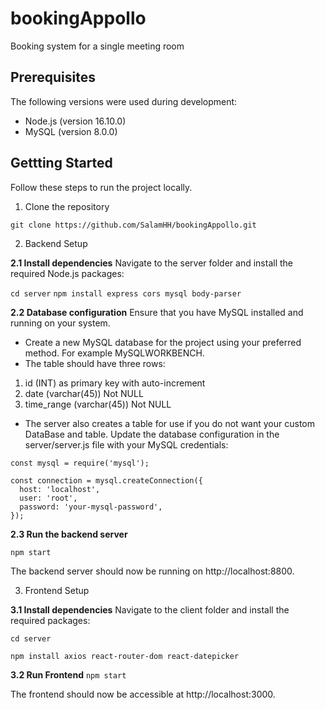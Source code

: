 # bookingAppollo
Booking system for a single meeting room

## Prerequisites
The following versions were used during development:
- Node.js (version 16.10.0)
- MySQL (version 8.0.0) 

## Gettting Started
Follow these steps to run the project locally.

1. Clone the repository

``` git clone https://github.com/SalamHH/bookingAppollo.git ```

2. Backend Setup

   
**2.1 Install dependencies**
Navigate to the server folder and install the required Node.js packages:

``` cd server ```
``` npm install express cors mysql body-parser ```

**2.2 Database configuration**
Ensure that you have MySQL installed and running on your system.
- Create a new MySQL database for the project using your preferred method. For example MySQLWORKBENCH.
- The table should have three rows: 
1. id (INT) as primary key with auto-increment
2. date (varchar(45)) Not NULL
3. time_range (varchar(45)) Not NULL

-  The server also creates a table for use if you do not want your custom DataBase and table. Update the database configuration in the server/server.js file with your MySQL credentials:

```
const mysql = require('mysql');

const connection = mysql.createConnection({
  host: 'localhost',
  user: 'root',
  password: 'your-mysql-password',
});

```

**2.3 Run the backend server**

``` npm start ```

The backend server should now be running on http://localhost:8800.



3. Frontend Setup


**3.1 Install dependencies**
Navigate to the client folder and install the required packages:

``` cd server ```

``` npm install axios react-router-dom react-datepicker ```


**3.2 Run Frontend**
``` npm start ```

The frontend should now be accessible at http://localhost:3000.





